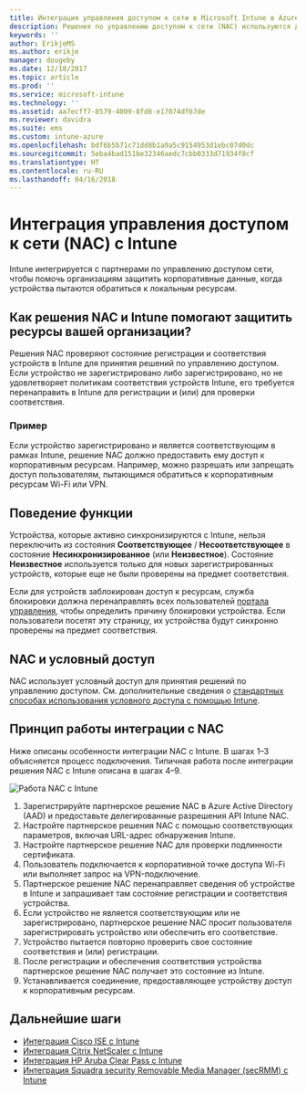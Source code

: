 ```yaml
---
title: Интеграция управления доступом к сети в Microsoft Intune в Azure | Документы Майкрософт
description: Решения по управлению доступом к сети (NAC) используются для проверки состояния регистрации и соответствия устройств в Intune. В NAC поддерживаются определенные режимы и работа с условным доступом. Ознакомьтесь с действиями по адаптации и получению списка партнерских решений.
keywords: ''
author: ErikjeMS
ms.author: erikje
manager: dougeby
ms.date: 12/18/2017
ms.topic: article
ms.prod: ''
ms.service: microsoft-intune
ms.technology: ''
ms.assetid: aa7ecff7-8579-4009-8fd6-e17074df67de
ms.reviewer: davidra
ms.suite: ems
ms.custom: intune-azure
ms.openlocfilehash: bdf6b5b71c71dd8b1a9a5c9154953d1ebc07d0dc
ms.sourcegitcommit: 5eba4bad151be32346aedc7cbb0333d71934f8cf
ms.translationtype: HT
ms.contentlocale: ru-RU
ms.lasthandoff: 04/16/2018
---
```

# <a name="network-access-control-nac-integration-with-intune"></a>Интеграция управления доступом к сети (NAC) с Intune

Intune интегрируется с партнерами по управлению доступом сети, чтобы помочь организациям защитить корпоративные данные, когда устройства пытаются обратиться к локальным ресурсам.

## <a name="how-do-intune-and-nac-solutions-help-protect-your-organization-resources"></a>Как решения NAC и Intune помогают защитить ресурсы вашей организации?

Решения NAC проверяют состояние регистрации и соответствия устройств в Intune для принятия решений по управлению доступом. Если устройство не зарегистрировано либо зарегистрировано, но не удовлетворяет политикам соответствия устройств Intune, его требуется перенаправить в Intune для регистрации и (или) для проверки соответствия.

### <a name="example"></a>Пример

Если устройство зарегистрировано и является соответствующим в рамках Intune, решение NAC должно предоставить ему доступ к корпоративным ресурсам. Например, можно разрешать или запрещать доступ пользователям, пытающимся обратиться к корпоративным ресурсам Wi-Fi или VPN.

## <a name="feature-behaviors"></a>Поведение функции

Устройства, которые активно синхронизируются с Intune, нельзя переключить из состояния **Соответствующее** / **Несоответствующее** в состояние **Несинхронизированное** (или **Неизвестное**). Состояние **Неизвестное** используется только для новых зарегистрированных устройств, которые еще не были проверены на предмет соответствия.

Если для устройств заблокирован доступ к ресурсам, служба блокировки должна перенаправлять всех пользователей [портала управления](https://portal.manage.microsoft.com), чтобы определить причину блокировки устройства.  Если пользователи посетят эту страницу, их устройства будут синхронно проверены на предмет соответствия.

## <a name="nac-and-conditional-access"></a>NAC и условный доступ

NAC использует условный доступ для принятия решений по управлению доступом. См. дополнительные сведения о [стандартных способах использования условного доступа с помощью Intune](conditional-access-intune-common-ways-use.md).

## <a name="how-the-nac-integration-works"></a>Принцип работы интеграции с NAC

Ниже описаны особенности интеграции NAC с Intune. В шагах 1–3 объясняется процесс подключения. Типичная работа после интеграции решения NAC с Intune описана в шагах 4–9.

![Работа NAC с Intune](./media/ca-intune-common-ways-2.png)

1. Зарегистрируйте партнерское решение NAC в Azure Active Directory (AAD) и предоставьте делегированные разрешения API Intune NAC.
2. Настройте партнерское решения NAC с помощью соответствующих параметров, включая URL-адрес обнаружения Intune.
3. Настройте партнерское решение NAC для проверки подлинности сертификата.
4. Пользователь подключается к корпоративной точке доступа Wi-Fi или выполняет запрос на VPN-подключение.
5. Партнерское решение NAC перенаправляет сведения об устройстве в Intune и запрашивает там состояние регистрации и соответствия устройства.
6. Если устройство не является соответствующим или не зарегистрировано, партнерское решение NAC просит пользователя зарегистрировать устройство или обеспечить его соответствие.
7. Устройство пытается повторно проверить свое состояние соответствия и (или) регистрации.
8. После регистрации и обеспечения соответствия устройства партнерское решение NAC получает это состояние из Intune.
9. Устанавливается соединение, предоставляющее устройству доступ к корпоративным ресурсам.

## <a name="next-steps"></a>Дальнейшие шаги

- [Интеграция Cisco ISE с Intune](http://www.cisco.com/c/en/us/td/docs/security/ise/2-1/admin_guide/b_ise_admin_guide_21/b_ise_admin_guide_20_chapter_01000.html)
- [Интеграция Citrix NetScaler с Intune](http://docs.citrix.com/en-us/netscaler-gateway/12/microsoft-intune-integration/configuring-network-access-control-device-check-for-netscaler-gateway-virtual-server-for-single-factor-authentication-deployment.html)
- [Интеграция HP Aruba Clear Pass с Intune](https://support.arubanetworks.com/Documentation/tabid/77/DMXModule/512/Command/Core_Download/Default.aspx?EntryId=23757)
- [Интеграция Squadra security Removable Media Manager (secRMM) с Intune](http://www.squadratechnologies.com/StaticContent/ProductDownload/secRMM/9.9.0.0/secRMMIntuneAccessControlSetupGuide.pdf)